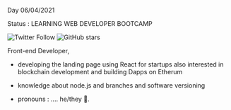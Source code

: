  Day 06/04/2021
 
Status : LEARNING WEB DEVELOPER BOOTCAMP  



![Twitter Follow](https://img.shields.io/twitter/follow/zoro_94?style=social)
![GitHub stars](https://img.shields.io/github/stars/zoro9483?tab=stars?style=social)

Front-end Developer, 

- developing the landing page using React for startups also interested in blockchain development and building Dapps on Etherum 
- knowledge about node.js and branches and software versioning 

- pronouns : .... he/they 🐛.



